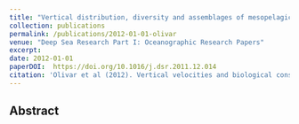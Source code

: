 ```yaml
---
title: "Vertical distribution, diversity and assemblages of mesopelagic fishes in the western Mediterranean"
collection: publications
permalink: /publications/2012-01-01-olivar
venue: "Deep Sea Research Part I: Oceanographic Research Papers"
excerpt:
date: 2012-01-01
paperDOI:  https://doi.org/10.1016/j.dsr.2011.12.014
citation: 'Olivar et al (2012). Vertical velocities and biological consequences at a front detected at the Balearic sea. Deep Sea Research Part I: Oceanographic Research Papers62, 53-69'
---
```


## Abstract

